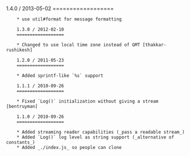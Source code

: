 1.4.0 / 2013-05-02
        ==================

        * use util#format for message formatting

        1.3.0 / 2012-02-10
        ==================

        * Changed to use local time zone instead of GMT [thakkar-rushikesh]

        1.2.0 / 2011-05-23
        ==================

        * Added sprintf-like `%s` support

        1.1.1 / 2010-09-26
        ==================

        * Fixed `Log()` initialization without giving a stream [bentruyman]

        1.1.0 / 2010-09-26
        ==================

        * Added streaming reader capabilities (_pass a readable stream_)
        * Added `Log()` log level as string support (_alternative of constants_)
        * Added _./index.js_ so people can clone
